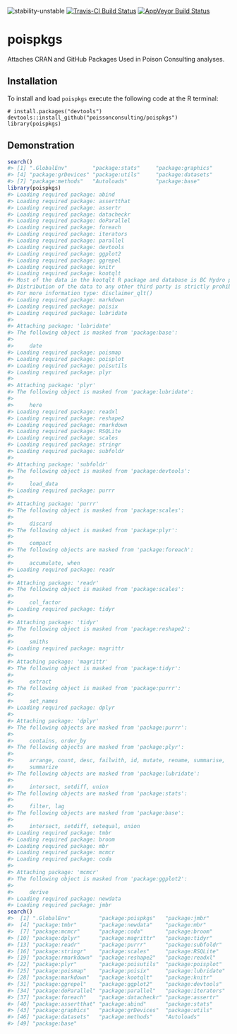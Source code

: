 
<!-- README.md is generated from README.Rmd. Please edit that file -->
![stability-unstable](https://img.shields.io/badge/stability-unstable-yellow.svg) [![Travis-CI Build Status](https://travis-ci.org/poissonconsulting/poispkgs.svg?branch=master)](https://travis-ci.org/poissonconsulting/poispkgs) [![AppVeyor Build Status](https://ci.appveyor.com/api/projects/status/github/poissonconsulting/poispkgs?branch=master&svg=true)](https://ci.appveyor.com/project/poissonconsulting/poispkgs)

poispkgs
========

Attaches CRAN and GitHub Packages Used in Poison Consulting analyses.

Installation
------------

To install and load `poispkgs` execute the following code at the R terminal:

    # install.packages("devtools")
    devtools::install_github("poissonconsulting/poispkgs")
    library(poispkgs)

Demonstration
-------------

``` r
search()
#> [1] ".GlobalEnv"        "package:stats"     "package:graphics" 
#> [4] "package:grDevices" "package:utils"     "package:datasets" 
#> [7] "package:methods"   "Autoloads"         "package:base"
library(poispkgs)
#> Loading required package: abind
#> Loading required package: assertthat
#> Loading required package: assertr
#> Loading required package: datacheckr
#> Loading required package: doParallel
#> Loading required package: foreach
#> Loading required package: iterators
#> Loading required package: parallel
#> Loading required package: devtools
#> Loading required package: ggplot2
#> Loading required package: ggrepel
#> Loading required package: knitr
#> Loading required package: kootqlt
#> Most of the data in the kootqlt R package and database is BC Hydro property.
#> Distribution of the data to any other third party is strictly prohibited.
#> For more information type: disclaimer_qlt()
#> Loading required package: markdown
#> Loading required package: poisix
#> Loading required package: lubridate
#> 
#> Attaching package: 'lubridate'
#> The following object is masked from 'package:base':
#> 
#>     date
#> Loading required package: poismap
#> Loading required package: poisplot
#> Loading required package: poisutils
#> Loading required package: plyr
#> 
#> Attaching package: 'plyr'
#> The following object is masked from 'package:lubridate':
#> 
#>     here
#> Loading required package: readxl
#> Loading required package: reshape2
#> Loading required package: rmarkdown
#> Loading required package: RSQLite
#> Loading required package: scales
#> Loading required package: stringr
#> Loading required package: subfoldr
#> 
#> Attaching package: 'subfoldr'
#> The following object is masked from 'package:devtools':
#> 
#>     load_data
#> Loading required package: purrr
#> 
#> Attaching package: 'purrr'
#> The following object is masked from 'package:scales':
#> 
#>     discard
#> The following object is masked from 'package:plyr':
#> 
#>     compact
#> The following objects are masked from 'package:foreach':
#> 
#>     accumulate, when
#> Loading required package: readr
#> 
#> Attaching package: 'readr'
#> The following object is masked from 'package:scales':
#> 
#>     col_factor
#> Loading required package: tidyr
#> 
#> Attaching package: 'tidyr'
#> The following object is masked from 'package:reshape2':
#> 
#>     smiths
#> Loading required package: magrittr
#> 
#> Attaching package: 'magrittr'
#> The following object is masked from 'package:tidyr':
#> 
#>     extract
#> The following object is masked from 'package:purrr':
#> 
#>     set_names
#> Loading required package: dplyr
#> 
#> Attaching package: 'dplyr'
#> The following objects are masked from 'package:purrr':
#> 
#>     contains, order_by
#> The following objects are masked from 'package:plyr':
#> 
#>     arrange, count, desc, failwith, id, mutate, rename, summarise,
#>     summarize
#> The following objects are masked from 'package:lubridate':
#> 
#>     intersect, setdiff, union
#> The following objects are masked from 'package:stats':
#> 
#>     filter, lag
#> The following objects are masked from 'package:base':
#> 
#>     intersect, setdiff, setequal, union
#> Loading required package: tmbr
#> Loading required package: broom
#> Loading required package: mbr
#> Loading required package: mcmcr
#> Loading required package: coda
#> 
#> Attaching package: 'mcmcr'
#> The following object is masked from 'package:ggplot2':
#> 
#>     derive
#> Loading required package: newdata
#> Loading required package: jmbr
search()
#>  [1] ".GlobalEnv"         "package:poispkgs"   "package:jmbr"      
#>  [4] "package:tmbr"       "package:newdata"    "package:mbr"       
#>  [7] "package:mcmcr"      "package:coda"       "package:broom"     
#> [10] "package:dplyr"      "package:magrittr"   "package:tidyr"     
#> [13] "package:readr"      "package:purrr"      "package:subfoldr"  
#> [16] "package:stringr"    "package:scales"     "package:RSQLite"   
#> [19] "package:rmarkdown"  "package:reshape2"   "package:readxl"    
#> [22] "package:plyr"       "package:poisutils"  "package:poisplot"  
#> [25] "package:poismap"    "package:poisix"     "package:lubridate" 
#> [28] "package:markdown"   "package:kootqlt"    "package:knitr"     
#> [31] "package:ggrepel"    "package:ggplot2"    "package:devtools"  
#> [34] "package:doParallel" "package:parallel"   "package:iterators" 
#> [37] "package:foreach"    "package:datacheckr" "package:assertr"   
#> [40] "package:assertthat" "package:abind"      "package:stats"     
#> [43] "package:graphics"   "package:grDevices"  "package:utils"     
#> [46] "package:datasets"   "package:methods"    "Autoloads"         
#> [49] "package:base"
```
